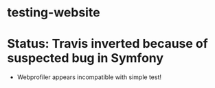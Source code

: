 # testing-website

# Status: Travis inverted because of suspected bug in Symfony
* Webprofiler appears incompatible with simple test!
